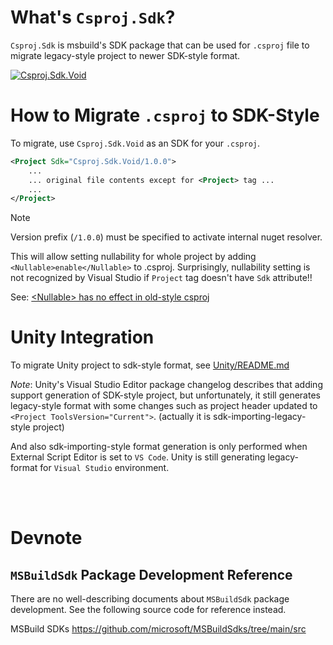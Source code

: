 # What's `Csproj.Sdk`?

`Csproj.Sdk` is msbuild's SDK package that can be used for `.csproj` file to migrate legacy-style project to newer SDK-style format.

[![Csproj.Sdk.Void](https://img.shields.io/nuget/v/csproj.sdk.void?label=Csproj.Sdk.Void)](https://www.nuget.org/packages/Csproj.Sdk.Void/)



# How to Migrate `.csproj` to SDK-Style

To migrate, use `Csproj.Sdk.Void` as an SDK for your `.csproj`.

```xml
<Project Sdk="Csproj.Sdk.Void/1.0.0">
    ...
    ... original file contents except for <Project> tag ...
    ...
</Project>
```

> [!NOTE]
> Version prefix (`/1.0.0`) must be specified to activate internal nuget resolver.

This will allow setting nullability for whole project by adding `<Nullable>enable</Nullable>` to .csproj.
Surprisingly, nullability setting is not recognized by Visual Studio if `Project` tag doesn't have `Sdk` attribute!!

See: [\<Nullable> has no effect in old-style csproj](https://github.com/dotnet/project-system/issues/5551)



# Unity Integration

To migrate Unity project to sdk-style format, see [Unity/README.md](Unity/README.md)

*Note*: Unity's Visual Studio Editor package changelog describes that adding support generation of SDK-style project, but unfortunately, it still generates legacy-style format with some changes such as project header updated to `<Project ToolsVersion="Current">`. (actually it is sdk-importing-legacy-style project)

And also sdk-importing-style format generation is only performed when External Script Editor is set to `VS Code`.
Unity is still generating legacy-format for `Visual Studio` environment.



&nbsp;  
&nbsp;  

# Devnote

## `MSBuildSdk` Package Development Reference

There are no well-describing documents about `MSBuildSdk` package development. See the following source code for reference instead.

MSBuild SDKs
https://github.com/microsoft/MSBuildSdks/tree/main/src
